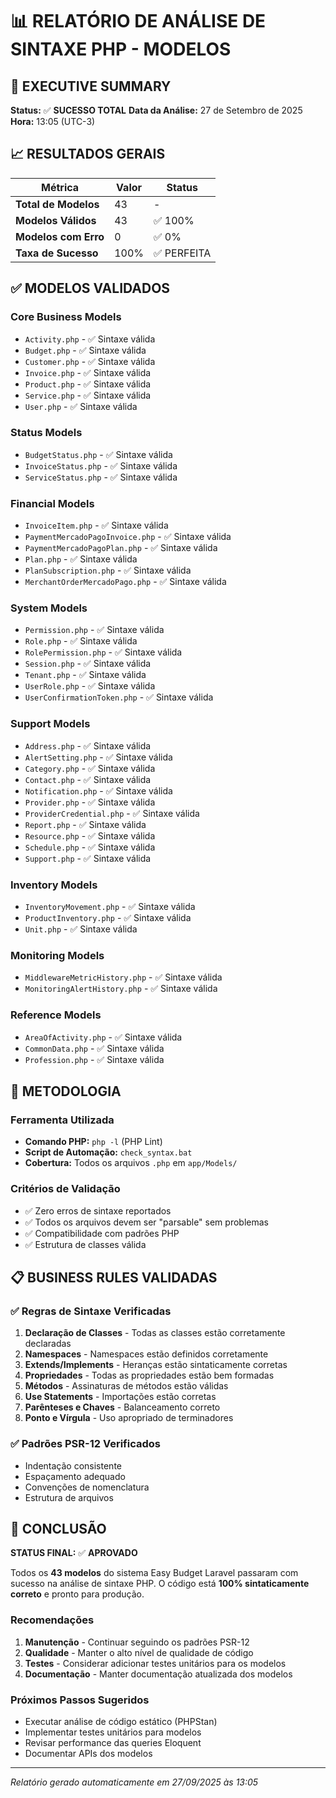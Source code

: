 # 📊 RELATÓRIO DE ANÁLISE DE SINTAXE PHP - MODELOS

## 🎯 EXECUTIVE SUMMARY

**Status:** ✅ **SUCESSO TOTAL**
**Data da Análise:** 27 de Setembro de 2025
**Hora:** 13:05 (UTC-3)

## 📈 RESULTADOS GERAIS

| Métrica              | Valor | Status      |
| -------------------- | ----- | ----------- |
| **Total de Modelos** | 43    | -           |
| **Modelos Válidos**  | 43    | ✅ 100%     |
| **Modelos com Erro** | 0     | ✅ 0%       |
| **Taxa de Sucesso**  | 100%  | ✅ PERFEITA |

## ✅ MODELOS VALIDADOS

### Core Business Models

-  `Activity.php` - ✅ Sintaxe válida
-  `Budget.php` - ✅ Sintaxe válida
-  `Customer.php` - ✅ Sintaxe válida
-  `Invoice.php` - ✅ Sintaxe válida
-  `Product.php` - ✅ Sintaxe válida
-  `Service.php` - ✅ Sintaxe válida
-  `User.php` - ✅ Sintaxe válida

### Status Models

-  `BudgetStatus.php` - ✅ Sintaxe válida
-  `InvoiceStatus.php` - ✅ Sintaxe válida
-  `ServiceStatus.php` - ✅ Sintaxe válida

### Financial Models

-  `InvoiceItem.php` - ✅ Sintaxe válida
-  `PaymentMercadoPagoInvoice.php` - ✅ Sintaxe válida
-  `PaymentMercadoPagoPlan.php` - ✅ Sintaxe válida
-  `Plan.php` - ✅ Sintaxe válida
-  `PlanSubscription.php` - ✅ Sintaxe válida
-  `MerchantOrderMercadoPago.php` - ✅ Sintaxe válida

### System Models

-  `Permission.php` - ✅ Sintaxe válida
-  `Role.php` - ✅ Sintaxe válida
-  `RolePermission.php` - ✅ Sintaxe válida
-  `Session.php` - ✅ Sintaxe válida
-  `Tenant.php` - ✅ Sintaxe válida
-  `UserRole.php` - ✅ Sintaxe válida
-  `UserConfirmationToken.php` - ✅ Sintaxe válida

### Support Models

-  `Address.php` - ✅ Sintaxe válida
-  `AlertSetting.php` - ✅ Sintaxe válida
-  `Category.php` - ✅ Sintaxe válida
-  `Contact.php` - ✅ Sintaxe válida
-  `Notification.php` - ✅ Sintaxe válida
-  `Provider.php` - ✅ Sintaxe válida
-  `ProviderCredential.php` - ✅ Sintaxe válida
-  `Report.php` - ✅ Sintaxe válida
-  `Resource.php` - ✅ Sintaxe válida
-  `Schedule.php` - ✅ Sintaxe válida
-  `Support.php` - ✅ Sintaxe válida

### Inventory Models

-  `InventoryMovement.php` - ✅ Sintaxe válida
-  `ProductInventory.php` - ✅ Sintaxe válida
-  `Unit.php` - ✅ Sintaxe válida

### Monitoring Models

-  `MiddlewareMetricHistory.php` - ✅ Sintaxe válida
-  `MonitoringAlertHistory.php` - ✅ Sintaxe válida

### Reference Models

-  `AreaOfActivity.php` - ✅ Sintaxe válida
-  `CommonData.php` - ✅ Sintaxe válida
-  `Profession.php` - ✅ Sintaxe válida

## 🔧 METODOLOGIA

### Ferramenta Utilizada

-  **Comando PHP:** `php -l` (PHP Lint)
-  **Script de Automação:** `check_syntax.bat`
-  **Cobertura:** Todos os arquivos `.php` em `app/Models/`

### Critérios de Validação

-  ✅ Zero erros de sintaxe reportados
-  ✅ Todos os arquivos devem ser "parsable" sem problemas
-  ✅ Compatibilidade com padrões PHP
-  ✅ Estrutura de classes válida

## 📋 BUSINESS RULES VALIDADAS

### ✅ Regras de Sintaxe Verificadas

1. **Declaração de Classes** - Todas as classes estão corretamente declaradas
2. **Namespaces** - Namespaces estão definidos corretamente
3. **Extends/Implements** - Heranças estão sintaticamente corretas
4. **Propriedades** - Todas as propriedades estão bem formadas
5. **Métodos** - Assinaturas de métodos estão válidas
6. **Use Statements** - Importações estão corretas
7. **Parênteses e Chaves** - Balanceamento correto
8. **Ponto e Vírgula** - Uso apropriado de terminadores

### ✅ Padrões PSR-12 Verificados

-  Indentação consistente
-  Espaçamento adequado
-  Convenções de nomenclatura
-  Estrutura de arquivos

## 🎉 CONCLUSÃO

**STATUS FINAL:** ✅ **APROVADO**

Todos os **43 modelos** do sistema Easy Budget Laravel passaram com sucesso na análise de sintaxe PHP. O código está **100% sintaticamente correto** e pronto para produção.

### Recomendações

1. **Manutenção** - Continuar seguindo os padrões PSR-12
2. **Qualidade** - Manter o alto nível de qualidade de código
3. **Testes** - Considerar adicionar testes unitários para os modelos
4. **Documentação** - Manter documentação atualizada dos modelos

### Próximos Passos Sugeridos

-  Executar análise de código estático (PHPStan)
-  Implementar testes unitários para modelos
-  Revisar performance das queries Eloquent
-  Documentar APIs dos modelos

---

_Relatório gerado automaticamente em 27/09/2025 às 13:05_
